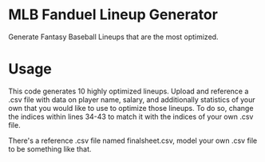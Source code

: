 # MLB Fanduel Lineup Generator
Generate Fantasy Baseball Lineups that are the most optimized. 

# Usage
This code generates 10 highly optimized lineups. Upload and reference a .csv file with data on player name, salary, and additionally
statistics of your own that you would like to use to optimize those lineups. To do so, change the indices within lines 34-43 to match it 
with the indices of your own .csv file. 

There's a reference .csv file named finalsheet.csv, model your own .csv file to be something like that. 
